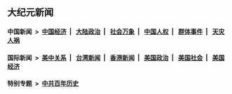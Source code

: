 ## 大纪元新闻

#### 中国新闻 &nbsp;>&nbsp; [中国经济](indexes/ncid283/README.md?02211645) &nbsp;| &nbsp; [大陆政治](indexes/ncid277/README.md?02211645) &nbsp;| &nbsp; [社会万象](indexes/ncid282/README.md?02211645) &nbsp;| &nbsp; [中国人权](indexes/ncid278/README.md?02211645) &nbsp;| &nbsp; [群体事件](indexes/ncid279/README.md?02211645) &nbsp;| &nbsp; [天灾人祸](indexes/ncid280/README.md?02211645)

#### 国际新闻 &nbsp;>&nbsp; [美中关系](indexes/nf1412576/README.md?02211645) &nbsp;| &nbsp; [台湾新闻](indexes/ncid1349361/README.md?02211645) &nbsp;| &nbsp; [香港新闻](indexes/ncid1349362/README.md?02211645) &nbsp;| &nbsp; [美国政治](indexes/ncid1078159/README.md?02211645) &nbsp;| &nbsp; [美国社会](indexes/ncid1078160/README.md?02211645) &nbsp;| &nbsp; [美国经济](indexes/ncid1078158/README.md?02211645)

#### 特别专题 &nbsp;>&nbsp; [中共百年历史](https://github.com/epoch-news/epoch-special/blob/master/README.md?02211645)  
